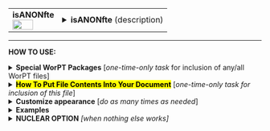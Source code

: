 <!--------------------------------------
   SCREEN SHOT
--------------------------------------->
<table>
<tr>
<td>
<font size="3"><b>isANONfte</b></font>
<br>
<img src="https://lh3.googleusercontent.com/d/1RcQEyCVExdw0WQEikF9MGwOT_K0MQ9CR" width=70%>
</td>
<td>
<details>
<summary><b>isANONfte</b> (description)</summary>
<b>isANONfte</b> shows the involved work effort, split out by year and by team member, and including work effort that is both covered by this proposal's budget as well as efforts unfunded by this proposal. The team members are identified only through their roles (PI, co-I, etc.) on the project. 
</details>
</td>
</tr>
</table>
<hr>

<!--------------------------------------
   HOW TO USE
--------------------------------------->
<b>HOW TO USE:</b>

<!-- - - - - - - - - - - - - - - - - - - - - - - - - - - - 
             Special Packages
- - - - - - - - - - - - - - - - - - - - - - - - - - - - -->
<details>
<summary><b>Special WorPT Packages</b> [<i>one-time-only task</i> for inclusion of any/all WorPT files]</summary>
Copy/paste the special packages in preamble of your document, if you haven't done so previously. (see https://github.com/pmarcum/WorPT-Work-Plan-Tool-4-proposals/blob/main/WorPTpackages for more info).
</details>

<!-- - - - - - - - - - - - - - - - - - - - - - - - - - - - 
             Putting File Contents Into Document
- - - - - - - - - - - - - - - - - - - - - - - - - - - - -->
<details>
<summary><mark><b>How To Put File Contents Into Your Document</b></mark> [<i>one-time-only task for inclusion of this file</i>]</summary> 
<ol>
<li>COPY the lines in the code block below, then</li>
<li>PASTE into your document WHERE you want the content to appear, then</li>
<li>MODIFY the editable lines you just pasted in your document as needed. The lines that may be edited (or even deleted altogether if not wanted) are indicated by highlight below. </li><br>
Refer to <b>Customizations</b> section below to add personal preferences in the gap between \expinput and \begin{isANONfte} lines below.

</ol>
   
<pre><code>
%:::::::::::::::::::: start isANONfte ::::::::::::::::::::::
\expinput{<mark>do_NOT_manually_edit</mark>/isANONfte}   % reset file parameters

\begin{isANONfte}
<mark>\caption{Details of work efforts per member to be funded for the present proposal; {\color{red}Detailed responsibilities, tied to tasks and science goals, are provided in Sec.\,\ref{Subsec:tmeline}.}}</mark>
<mark>\label{tab:isANONfte}</mark>
\end{isANONfte}
%::::::::::::::::::::: end isANONfte :::::::::::::::::::::::
</code></pre>
</details>

<!-- - - - - - - - - - - - - - - - - - - - - - - - - - - - 
             Customizations
- - - - - - - - - - - - - - - - - - - - - - - - - - - - -->
<details>
<summary><b>Customize appearance</b> [<i>do as many times as needed</i>]</summary>
The default table appearance is already optimized, minimizing the need to change table properties such as column widths. However, if you do find the need to make such changes, as well as changes to other properties such as column alignment, colors, font styles, you will need to copy/paste and then edit some additional formatting lines into your document. Specifically:
<ol>
<li>COPY any or all lines in the code block below that are related to the formatting parameter that you want to edit. The lines below show default values. You will edit those values to make desired changes.</li>
<li>PASTE the copied lines into your document into the gap <b>between</b> the \expinput and \begin{isANONfte} lines. </li>
<li>EDIT the pasted lines in your document, as desired.</li>
NOTE: THe lines are grouped into categories to help you locate what you need. You can PICK AND CHOOSE the lines you want to paste into your document; you do not have to copy/paste all of the lines below (unless noted) and do not have to copy all lines within a group.<br>
<i>Highlights indicate what parts of the commands can be edited without breaking your LaTeX code.</i><br>
You can just comment out your added lines and recompile the document, if you want to return to default values.
</ol>

<!-- . . . . . . . . . . . . . . . . . . . . . . . . . . . . . . . .
                              Options   
<!-- . . . . . . . . . . . . . . . . . . . . . . . . . . . . . . -->
<table>
 
<tr>
<td><b>Table number additive correction</b></td>
<td>
The default typically works well (an overcount is caused by table + longtable combination).<br>
But if counter gets screwed up and needs manual intervention, use below to apply a correction:
<pre><code>
\def\TaskAddCounter{<mark>-1</mark>}    % additive correction to table number
</code></pre>
<details>
<summary>reference image</summary>
<img src="https://lh3.googleusercontent.com/d/1iwFp24onzfQsG_goNJ1ytCKsUOT91Cc7" width=50%>
</details>
</td>
</tr>

<tr>
<td><b>Table compactness</b></td>
<td><pre><code>
\def\SpaceBetweenRows{<mark>1</mark>}      % vertical compactness of rows
\def\SpaceBetweenColumns{<mark>1pt</mark>} % bigger = wider spacing between columns
</code></pre>
<details>
<summary>reference image</summary>
<img src="https://lh3.googleusercontent.com/d/1czlAoAQEGa5Hfh1XPlDfgt9ndY0uuui0" width=50%>
</details>
</td>
</tr>

<tr>
<td><b>Column label color and font style</b></td>
<td>
For fontstyle changes, the "\textbf" can be changed to "\emph" for italics, or can<br>
be turned into plain test by removing the "\textbf", eg {{#1}}
<pre><code>
\def\RoleLabelFontstyle#1{<mark>\textbf</mark>{#1}}      % boldface "Role" column label
\def\CommitmentLabelFontstyle#1{<mark>\textbf</mark>{#1}}% boldface "Commitment (FTE)" column label
\def\YearLabelFontstyle#1{<mark>\textbf</mark>{#1}}      % boldface "Y1", "Y2", ...  column labels
\def\TotalLabelFontstyle#1{<mark>\textbf</mark>{#1}}     % boldface "Total" column label
</code></pre>
<details>
<summary>reference image</summary>
<img src="https://lh3.googleusercontent.com/d/12PIlxAVTwR_CvY8ilfmyMFF4oq2az77s" width=50%>
</details>
</td>
</tr>

<tr>
<td><b>Color and font style of category banners</b></td>
<td><pre><code>
\def\SectionBannerColor{<mark>Blue</mark>}              % color of banners separating the 3 sections 
\def\SectionBannerFontColor{<mark>White</mark>}         % font color of banners separating the 3 sections 
\def\SectionBannerFontstyle#1{<mark>\textbf</mark>{#1}}  % boldface text in banners separating the 3 sections
\def\FteFundedBannerText{<mark>Work Efforts Funded By This Proposal</mark>}
\def\FteUnfundedBannerText{<mark>Work Efforts Proposed but NOT Funded By This Proposal</mark>}
\def\FteBothBannerText{<mark>Total Work Efforts Proposed (Funded $+$ Unfunded)</mark>}
</code></pre>
<details>
<summary>reference image</summary>
<img src="https://lh3.googleusercontent.com/d/1IpzNi8JPFHVYT-Li3Vu5UZn3NjKat33x" width=30%>
</details>
</td>
</tr>

<tr>
<td><b>Section summary labelling</b></td>
<td><pre><code>
\def\FteFundedSummaryText{<mark>Total Funded Work Effort</mark>}
\def\FteUnfundedSummaryText{<mark>Total Unfunded Work Effort</mark>}
\def\FteBothSummaryText{<mark>Total Funded $+$ Unfunded Work Effort</mark>}
\def\TotalWorkEffortFontstyle#1{<mark>\textbf</mark>{#1}}% boldface text in "Total .... Work Effort" line at section end
\def\TotalWorkEffortFontColor{<mark>Blue</mark>}        % font color of "Total ... Work Effort" line at section end
</code></pre>
<details>
<summary>reference image</summary>
<img src="https://lh3.googleusercontent.com/d/1nJ-xTiNVfPcPj07NweQaPVdVeBe-j4cg" width=60%>
</details>
</td>
</tr>

<tr>
<td><b>Table preamble - full control!</b></td>
<td>
Use table preamble for more control over table layout (removing/adding vertical lines, changing column alignment, etc).<br>
Copy/paste the ENTIRE below code in order to change default table preamble.<br>
<u>IMPORTANT</u> Most of table preamble can be changed EXCEPT <i>do <b>NOT</b> change "T" and \LastYearPlusOne variables, and preserve the number of columns</i>
(eg, make sure that any 'l' and 'c' that is removed is replaced by another alignment code).  
<pre><code>
\newcolumntype{T}{
  <mark>{|l|</mark>*{\LastYearPlusOne}<mark>{c|}}</mark>
}
</code></pre></td>
</table>
</details>

<!--------------------------------------
   EXAMPLES 
--------------------------------------->
<details>
<summary><b>Examples</b></summary>
The below is an example of how one can change the appearance of the table within a LaTeX document. After copy/pasting the code to incorporate the table into my document, I decided I wanted to turn the top blue header to green, and the gray shading to yellow shading (resulting in a hideous color scheme, by the way!). I copy/pasted the lines relevant to these formats. Here's what my LaTeX document looks like:  

<!--     INSERT IMAGE -->

NOTE: To return to default values, all I have to do is comment-out (put a "%" at the line's beginning) the "\def" formatting lines that I pasted. 
</details>

<!--------------------------------------
   NUCLEAR OPTION 
--------------------------------------->
<details>
<summary><b>NUCLEAR OPTION</b> <i>[when nothing else works]</i></summary>
If you just cannot get the table to look like you want it to look, you can always copy/paste the entire isANONfte.tex file that appears in the WorPT subfolder, into your document, and then edit at-will.  Some of the WorPT files involve complicated LaTeX code, so be sure that you have a good mastery of LaTeX and know what you are doing before implementing this option!
</details>
